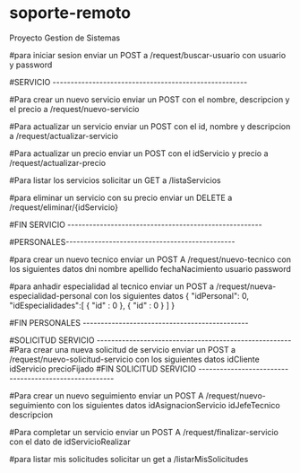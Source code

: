 # soporte-remoto
 Proyecto Gestion de Sistemas


#para iniciar sesion enviar un POST a
/request/buscar-usuario con usuario y password


#SERVICIO ------------------------------------------------------

#Para crear un nuevo servicio enviar un POST
con el nombre, descripcion y el precio a /request/nuevo-servicio

#Para actualizar un servicio enviar un POST
con el id, nombre y descripcion a /request/actualizar-servicio

#Para actualizar un precio enviar un POST 
con el idServicio y precio a /request/actualizar-precio

#Para listar los servicios solicitar un GET a /listaServicios

#para eliminar un servicio con su precio enviar un DELETE a
/request/eliminar/{idServicio}

#FIN SERVICIO ------------------------------------------------------


#PERSONALES-----------------------------------------------

#para crear un nuevo tecnico enviar un POST A
/request/nuevo-tecnico
con los siguientes datos
dni
nombre
apellido
fechaNacimiento
usuario
password

#para anhadir especialidad al tecnico enviar un POST a 
/request/nueva-especialidad-personal con los siguientes datos
{
    "idPersonal": 0,
    "idEspecialidades":[
        {
            "id" : 0
        },
        {
            "id" : 0
        }
    ]
}

#FIN PERSONALES ----------------------------------------------




#SOLICITUD SERVICIO ------------------------------------------------------
#Para crear una nueva solicitud de servicio enviar un POST a
/request/nuevo-solicitud-servicio con los siguientes datos
        idCliente
        idServicio
        precioFijado
#FIN SOLICITUD SERVICIO ------------------------------------------------------


#Para crear un nuevo seguimiento enviar un POST A
/request/nuevo-seguimiento con los siguientes datos
        idAsignacionServicio
        idJefeTecnico
        descripcion

#Para completar un servicio enviar un POST A
/request/finalizar-servicio con el dato de idServicioRealizar

#para listar mis solicitudes solicitar un get a
/listarMisSolicitudes